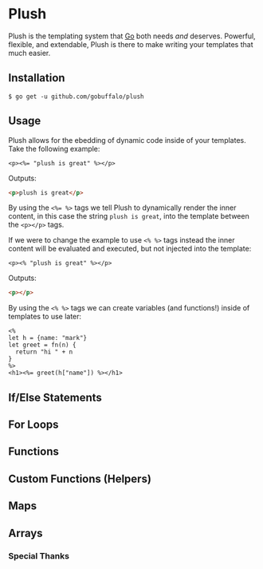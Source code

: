 # Plush

Plush is the templating system that [Go](http://golang.org) both needs _and_ deserves. Powerful, flexible, and extendable, Plush is there to make writing your templates that much easier.

## Installation

```text
$ go get -u github.com/gobuffalo/plush
```

## Usage

Plush allows for the ebedding of dynamic code inside of your templates. Take the following example:

```erb
<p><%= "plush is great" %></p>
```

Outputs:

```html
<p>plush is great</p>
```

By using the `<%= %>` tags we tell Plush to dynamically render the inner content, in this case the string `plush is great`, into the template between the `<p></p>` tags.

If we were to change the example to use `<% %>` tags instead the inner content will be evaluated and executed, but not injected into the template:

```erb
<p><% "plush is great" %></p>
```

Outputs:

```html
<p></p>
```

By using the `<% %>` tags we can create variables (and functions!) inside of templates to use later:

```erb
<%
let h = {name: "mark"}
let greet = fn(n) {
  return "hi " + n
}
%>
<h1><%= greet(h["name"]) %></h1>
```

## If/Else Statements

## For Loops

## Functions

## Custom Functions (Helpers)

## Maps

## Arrays









### Special Thanks
